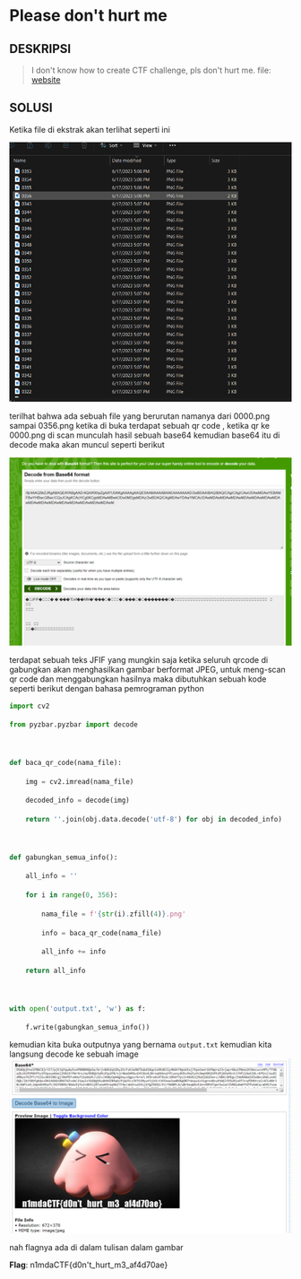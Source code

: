 # Please don't hurt me

## DESKRIPSI
>I don't know how to create CTF challenge, pls don't hurt me.  file: [website](http://46.137.227.16/files/33dcf4d3fb349a217ecf4ac8bb723a51/images.zip?token=eyJ1c2VyX2lkIjozNywidGVhbV9pZCI6bnVsbCwiZmlsZV9pZCI6N30.ZSuQfQ.HI2uf1vidwG1XzFfuNtKswsRMK4)

## SOLUSI

Ketika file di ekstrak akan terlihat seperti ini 

![fileekstrak](docs/1.png)

terilhat bahwa ada sebuah file yang berurutan namanya dari 0000.png sampai 0356.png ketika di buka terdapat sebuah qr code , ketika qr ke 0000.png di scan munculah hasil sebuah base64 kemudian base64 itu di decode maka akan muncul seperti berikut 

![base64tojpeg](docs/2.png)

terdapat sebuah teks JFIF yang mungkin saja ketika seluruh qrcode di gabungkan akan menghasilkan gambar berformat JPEG, untuk meng-scan qr code dan menggabungkan hasilnya maka dibutuhkan sebuah kode seperti berikut dengan bahasa pemrograman python

```python
import cv2

from pyzbar.pyzbar import decode

  

def baca_qr_code(nama_file):

    img = cv2.imread(nama_file)

    decoded_info = decode(img)

    return ''.join(obj.data.decode('utf-8') for obj in decoded_info)

  

def gabungkan_semua_info():

    all_info = ''

    for i in range(0, 356):

        nama_file = f'{str(i).zfill(4)}.png'

        info = baca_qr_code(nama_file)

        all_info += info

    return all_info

  

with open('output.txt', 'w') as f:

    f.write(gabungkan_semua_info())
```

kemudian kita buka outputnya yang bernama `output.txt` kemudian kita langsung decode ke sebuah image
![flag](docs/3.png)

nah flagnya ada di dalam tulisan dalam gambar

**Flag**: n1mdaCTF{d0n't_hurt_m3_af4d70ae}
